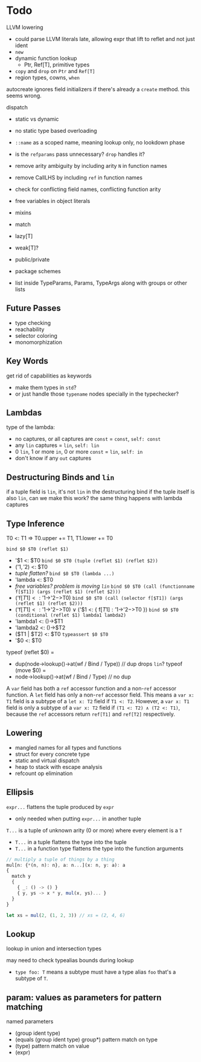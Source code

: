# Todo

LLVM lowering
- could parse LLVM literals late, allowing expr that lift to reflet and not just ident
- `new`
- dynamic function lookup
  - Ptr, Ref[T], primitive types
- `copy` and `drop` on `Ptr` and `Ref[T]`
- region types, cowns, `when`

autocreate ignores field initializers if there's already a `create` method. this seems wrong.

dispatch
- static vs dynamic
- no static type based overloading
- `::name` as a scoped name, meaning lookup only, no lookdown phase

- is the `refparams` pass unnecessary? `drop` handles it?
- remove arity ambiguity by including arity `N` in function names
- remove CallLHS by including `ref` in function names
- check for conflicting field names, conflicting function arity
- free variables in object literals
- mixins
- match
- lazy[T]
- weak[T]?
- public/private
- package schemes
- list inside TypeParams, Params, TypeArgs along with groups or other lists

## Future Passes

- type checking
- reachability
- selector coloring
- monomorphization

## Key Words

get rid of capabilities as keywords
- make them types in `std`?
- or just handle those `typename` nodes specially in the typechecker?

## Lambdas

type of the lambda:
- no captures, or all captures are `const` = `const`, `self: const`
- any `lin` captures = `lin`, `self: lin`
- 0 `lin`, 1 or more `in`, 0 or more `const` = `lin`, `self: in`
- don't know if any `out` captures

## Destructuring Binds and `lin`

if a tuple field is `lin`, it's not `lin` in the destructuring bind
if the tuple itself is also `lin`, can we make this work?
the same thing happens with lambda captures

## Type Inference

T0 <: T1 => T0.upper += T1, T1.lower += T0

`bind $0 $T0 (reflet $1)`
- '$1 <: $T0
`bind $0 $T0 (tuple (reflet $1) (reflet $2))`
- ('$1, '$2) <: $T0
- *tuple flatten?*
`bind $0 $T0 (lambda ...)`
- 'lambda <: $T0
- *free variables? problem is moving `lin`*
`bind $0 $T0 (call (functionname f[$T1]) (args (reflet $1) (reflet $2)))`
- ('f[$T1] <: '$1->'$2->$T0)
`bind $0 $T0 (call (selector f[$T1]) (args (reflet $1) (reflet $2)))`
- ('f[$T1] <: '$1->'$2->$T0) ∨ ('$1 <: { f[$T1]: '$1->'$2->$T0 })
`bind $0 $T0 (conditional (reflet $1) lambda1 lambda2)`
- 'lambda1 <: ()->$T1
- 'lambda2 <: ()->$T2
- ($T1 | $T2) <: $T0
`typeassert $0 $T0`
- '$0 <: $T0

typeof (reflet $0) =
- dup(node->lookup()->at(wf / Bind / Type)) // dup drops `lin`?
typeof (move $0) =
- node->lookup()->at(wf / Bind / Type) // no dup

A `var` field has both a `ref` accessor function and a non-`ref` accessor function. A `let` field has only a non-`ref` accessor field. This means a `var x: T1` field is a subtype of a `let x: T2` field if `T1 <: T2`. However, a `var x: T1` field is only a subtype of a `var x: T2` field if `(T1 <: T2) ∧ (T2 <: T1)`, because the `ref` accessors return `ref[T1]` and `ref[T2]` respectively.

## Lowering

- mangled names for all types and functions
- struct for every concrete type
- static and virtual dispatch
- heap to stack with escape analysis
- refcount op elimination

## Ellipsis

`expr...` flattens the tuple produced by `expr`
- only needed when putting `expr...` in another tuple

`T...` is a tuple of unknown arity (0 or more) where every element is a `T`
- `T...` in a tuple flattens the type into the tuple
- `T...` in a function type flattens the type into the function arguments

```ts
// multiply a tuple of things by a thing
mul[n: {*(n, n): n}, a: n...](x: n, y: a): a
{
  match y
  {
    { _: () -> () }
    { y, ys -> x * y, mul(x, ys)... }
  }
}

let xs = mul(2, (1, 2, 3)) // xs = (2, 4, 6)
```

## Lookup

lookup in union and intersection types

may need to check typealias bounds during lookup
- `type foo: T` means a subtype must have a type alias `foo` that's a subtype of `T`.

## param: values as parameters for pattern matching

named parameters
- (group ident type)
- (equals (group ident type) group*)
pattern match on type
- (type)
pattern match on value
- (expr)
